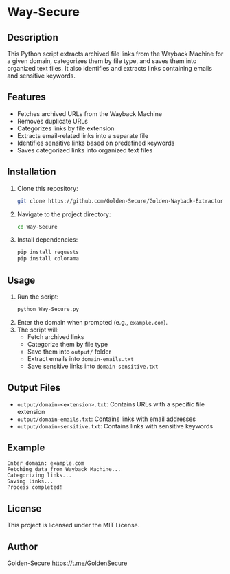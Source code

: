 # Way-Secure

## Description

This Python script extracts archived file links from the Wayback Machine for a given domain, categorizes them by file type, and saves them into organized text files. It also identifies and extracts links containing emails and sensitive keywords.

## Features

- Fetches archived URLs from the Wayback Machine
- Removes duplicate URLs
- Categorizes links by file extension
- Extracts email-related links into a separate file
- Identifies sensitive links based on predefined keywords
- Saves categorized links into organized text files

## Installation

1. Clone this repository:
   ```sh
   git clone https://github.com/Golden-Secure/Golden-Wayback-Extractor.git
   ```
2. Navigate to the project directory:
   ```sh
   cd Way-Secure
   ```
3. Install dependencies:
   ```sh
   pip install requests
   pip install colorama
   ```

## Usage

1. Run the script:
   ```py
   python Way-Secure.py
   ```
2. Enter the domain when prompted (e.g., `example.com`).
3. The script will:
   - Fetch archived links
   - Categorize them by file type
   - Save them into `output/` folder
   - Extract emails into `domain-emails.txt`
   - Save sensitive links into `domain-sensitive.txt`

## Output Files

- `output/domain-<extension>.txt`: Contains URLs with a specific file extension
- `output/domain-emails.txt`: Contains links with email addresses
- `output/domain-sensitive.txt`: Contains links with sensitive keywords

## Example

```
Enter domain: example.com
Fetching data from Wayback Machine...
Categorizing links...
Saving links...
Process completed!
```

## License

This project is licensed under the MIT License.

## Author

Golden-Secure
https://t.me/GoldenSecure 

